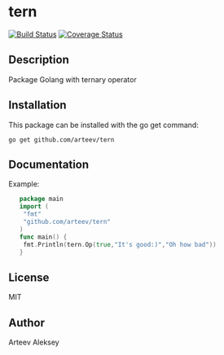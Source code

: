 # tern

[![Build Status](https://travis-ci.org/arteev/tern.svg?branch=master)](https://travis-ci.org/arteev/tern)
[![Coverage Status](https://coveralls.io/repos/arteev/tern/badge.svg?branch=master&service=github)](https://coveralls.io/github/arteev/tern?branch=master)

Description
-----------

Package Golang with ternary operator

Installation
------------

This package can be installed with the go get command:

    go get github.com/arteev/tern

Documentation
-------------
Example:

```go
   package main
   import (
   	"fmt"
   	"github.com/arteev/tern"
   )
   func main() {
   	fmt.Println(tern.Op(true,"It's good:)","Oh how bad"))
   }
```

License
-------

  MIT

Author
------

Arteev Aleksey